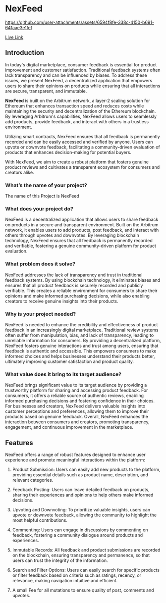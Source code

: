 # NexFeed


https://github.com/user-attachments/assets/6594f8fe-338c-4150-b691-641aae3e1fef

[Live Link](https://nexfeed.vercel.app/)

## Introduction

In today's digital marketplace, consumer feedback is essential for product improvement and customer satisfaction. Traditional feedback systems often lack transparency and can be influenced by biases. To address these issues, we present NexFeed, a decentralized application that empowers users to share their opinions on products while ensuring that all interactions are secure, transparent, and immutable.

**NexFeed** is built on the Arbitrum network, a layer-2 scaling solution for Ethereum that enhances transaction speed and reduces costs while maintaining the security and decentralization of the Ethereum blockchain. By leveraging Arbitrum's capabilities, NexFeed allows users to seamlessly add products, provide feedback, and interact with others in a trustless environment.

Utilizing smart contracts, NexFeed ensures that all feedback is permanently recorded and can be easily accessed and verified by anyone. Users can upvote or downvote feedback, facilitating a community-driven evaluation of products that enhances decision-making for potential buyers.

With NexFeed, we aim to create a robust platform that fosters genuine product reviews and cultivates a transparent ecosystem for consumers and creators alike.

### What’s the name of your project?

The name of this Project is NexFeed

### What does your project do?

NexFeed is a decentralized application that allows users to share feedback on products in a secure and transparent environment. Built on the Arbitrum network, it enables users to add products, post feedback, and interact with others through upvotes and downvotes. By leveraging blockchain technology, NexFeed ensures that all feedback is permanently recorded and verifiable, fostering a genuine community-driven platform for product evaluation.

### What problem does it solve?

NexFeed addresses the lack of transparency and trust in traditional feedback systems. By using blockchain technology, it eliminates biases and ensures that all product feedback is securely recorded and publicly verifiable. This creates a reliable environment for consumers to share their opinions and make informed purchasing decisions, while also enabling creators to receive genuine insights into their products.

### Why is your project needed?

NexFeed is needed to enhance the credibility and effectiveness of product feedback in an increasingly digital marketplace. Traditional review systems often suffer from manipulation, bias, and lack of transparency, leading to unreliable information for consumers. By providing a decentralized platform, NexFeed fosters genuine interactions and trust among users, ensuring that feedback is authentic and accessible. This empowers consumers to make informed choices and helps businesses understand their products better, ultimately improving customer satisfaction and product quality.

### What value does it bring to its target audience?

NexFeed brings significant value to its target audience by providing a trustworthy platform for sharing and accessing product feedback. For consumers, it offers a reliable source of authentic reviews, enabling informed purchasing decisions and fostering confidence in their choices. For businesses and creators, NexFeed delivers valuable insights into customer perceptions and preferences, allowing them to improve their products based on genuine feedback. Overall, NexFeed enhances the interaction between consumers and creators, promoting transparency, engagement, and continuous improvement in the marketplace.

## Features

NexFeed offers a range of robust features designed to enhance user experience and promote meaningful interactions within the platform:

1. Product Submission: Users can easily add new products to the platform, providing essential details such as product name, description, and relevant categories.

2. Feedback Posting: Users can leave detailed feedback on products, sharing their experiences and opinions to help others make informed decisions.

3. Upvoting and Downvoting: To prioritize valuable insights, users can upvote or downvote feedback, allowing the community to highlight the most helpful contributions.

4. Commenting: Users can engage in discussions by commenting on feedback, fostering a community dialogue around products and experiences.

5. Immutable Records: All feedback and product submissions are recorded on the blockchain, ensuring transparency and permanence, so that users can trust the integrity of the information.

6. Search and Filter Options: Users can easily search for specific products or filter feedback based on criteria such as ratings, recency, or relevance, making navigation intuitive and efficient.

7. A small Fee for all mutations to ensure quality of post, comments and upvotes.
